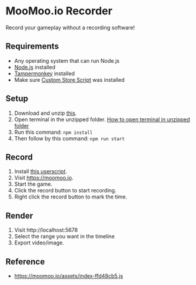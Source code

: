 # MooMoo.io Recorder
Record your gameplay without a recording software!

## Requirements
- Any operating system that can run Node.js
- [Node.js](https://nodejs.org/en/download) installed
- [Tampermonkey](https://www.tampermonkey.net) installed
- Make sure [Custom Store Script](https://greasyfork.org/en/scripts/461745) was installed

## Setup
1. Download and unzip [this](https://github.com/kookywarrior/moomooio-recorder/archive/refs/heads/main.zip).
2. Open terminal in the unzipped folder. [How to open terminal in unzipped folder](https://www.groovypost.com/howto/open-command-window-terminal-window-specific-folder-windows-mac-linux)
3. Run this command: `npm install`
4. Then follow by this command: `npm run start`

## Record
1. Install [this userscript](https://github.com/kookywarrior/moomooio-recorder/raw/main/userscript.user.js).
2. Visit https://moomoo.io.
3. Start the game.
4. Click the record button to start recording.
5. Right click the record button to mark the time.

## Render
1. Visit http://localhost:5678
2. Select the range you want in the timeline
3. Export video/image.

## Reference
- https://moomoo.io/assets/index-ffd48cb5.js
